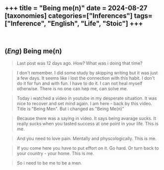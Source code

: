 +++
title = "Being me(n)"
date = 2024-08-27
[taxonomies]
categories=["Inferences"]
tags=["Inference", "English", "Life", "Stoic"]
+++
---
<br>

## (*Eng*) Being me(n)
> Last post was 12 days ago. How? What was i doing that time?

> I don't remember. I did some study by skipping writing but it was just a few days. It seems like i lost the connection with this habit. I don't do it for fun and with fun. I have to do it. I can not heal myself otherwise. There is no one can hep me, can solve me.

> Today i watched a video in youtube in my desperate situation. It was nice to recover and set mind again. I am here - back by this video. Title is "Being Men". But i changed as "Being Me(n)"

> Because there was a saying in video. It says being avarage sucks. It really sucks when you tasted success at one point in your life. This is me.

> And you need to love pain. Mentally and physcologically. This is me.

> If you come here you have to put effort on it. Go hard. Or turn back to your country - your home. This is me.

> So i need to be me to be a men.